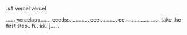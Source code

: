 .s# vercel
vercel

......
vercelapp.......
eeedss.............
eee............
 ee.................
......
 take the first step..
h..
ss..
j...
..
